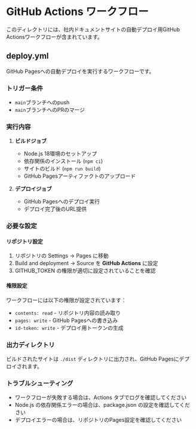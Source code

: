 # GitHub Actions ワークフロー

このディレクトリには、社内ドキュメントサイトの自動デプロイ用GitHub Actionsワークフローが含まれています。

## deploy.yml

GitHub Pagesへの自動デプロイを実行するワークフローです。

### トリガー条件
- `main`ブランチへのpush
- `main`ブランチへのPRのマージ

### 実行内容
1. **ビルドジョブ**
   - Node.js 18環境のセットアップ
   - 依存関係のインストール (`npm ci`)
   - サイトのビルド (`npm run build`)
   - GitHub Pagesアーティファクトのアップロード

2. **デプロイジョブ**
   - GitHub Pagesへのデプロイ実行
   - デプロイ完了後のURL提供

### 必要な設定

#### リポジトリ設定
1. リポジトリの Settings → Pages に移動
2. Build and deployment → Source を **GitHub Actions** に設定
3. GITHUB_TOKEN の権限が適切に設定されていることを確認

#### 権限設定
ワークフローには以下の権限が設定されています：
- `contents: read` - リポジトリ内容の読み取り
- `pages: write` - GitHub Pagesへの書き込み
- `id-token: write` - デプロイ用トークンの生成

### 出力ディレクトリ
ビルドされたサイトは `./dist` ディレクトリに出力され、GitHub Pagesにデプロイされます。

### トラブルシューティング
- ワークフローが失敗する場合は、Actions タブでログを確認してください
- Node.js の依存関係エラーの場合は、package.json の設定を確認してください
- デプロイエラーの場合は、リポジトリのPages設定を確認してください